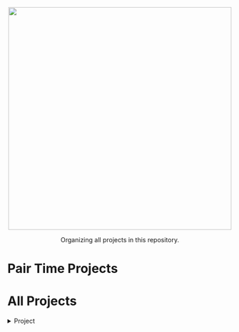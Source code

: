 <p align="center">
  <a href="#">
    <img src="https://martinfowler.com/articles/on-pair-programming/driver_navigator.png" width="500">
  </a>
</p>

<p align="center">
    Organizing all projects in this repository.
</p>

Pair Time Projects
=================
<!--ts-->
   # All Projects
   <details>
   <summary>Project</summary>
  
   ## Project #01 - Simple Bot that send message.
   * Programming language - Python
      * Simple Bot
      * API
      * Front
      * [URL for see deploying]()
      * Members' articles
         * [Evandro Silva](https://www.linkedin.com/in/suspir0n//)
            <!--* [Instalação](https://golang.org/doc/install)-->
         * [Ismael Carvalho](https://www.linkedin.com/in/ismael-carvalhoads/)
            * [how was it doing 100 Days of Code with Golang?](https://dev.to/figur8/como-foi-fazer-o-100-days-of-code-com-golang-2jf9)
         * [Ana Luisa](https://www.linkedin.com/in/ana-luisa-/) 
            <!--* [Instalação](https://golang.org/doc/install)-->  
         * [Julio Braga](https://www.linkedin.com/in/julio-braga-7bb0761a3/) 
            <!--* [Instalação](https://golang.org/doc/install)-->       
   </details>


